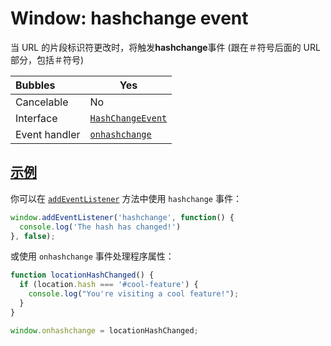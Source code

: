 # Window: hashchange event

当 URL 的片段标识符更改时，将触发**hashchange**事件 (跟在＃符号后面的 URL 部分，包括＃符号)

| Bubbles       | Yes                                                          |
| :------------ | ------------------------------------------------------------ |
| Cancelable    | No                                                           |
| Interface     | [`HashChangeEvent`](https://developer.mozilla.org/zh-CN/docs/Web/API/HashChangeEvent) |
| Event handler | [`onhashchange`](https://developer.mozilla.org/zh-CN/docs/Web/API/Window/hashchange_event) |

## [示例](https://developer.mozilla.org/zh-CN/docs/Web/API/Window/hashchange_event#示例)

你可以在 [`addEventListener`](https://developer.mozilla.org/zh-CN/docs/Web/API/EventTarget/addEventListener) 方法中使用 `hashchange` 事件：

```js
window.addEventListener('hashchange', function() {
  console.log('The hash has changed!')
}, false);
```

或使用 `onhashchange` 事件处理程序属性：

```js
function locationHashChanged() {
  if (location.hash === '#cool-feature') {
    console.log("You're visiting a cool feature!");
  }
}

window.onhashchange = locationHashChanged;
```